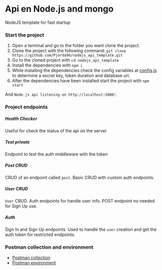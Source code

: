 # Api en Node.js and mongo

NodeJS template for fast startup

### Start the project
1. Open a terminal and go to the folder you want clone the project.
2. Clone the project with the following command: ```git clone https://github.com/Pjorda96/nodejs_api_template.git```
3. Go to the cloned project with ```cd nodejs_api_template```
4. Install the dependencies with ```npm i```
5. While installing the dependencies check the config variables at [config.js](src/config.js) to determine a secret key, token duration and database url.
6. After the dependencies have been installed start the project with ```npm start```

And `Node.js api listening on http://localhost:5000!`.

### Project endpoints

##### Health Checker
Useful for check the status of the api on the server

##### Test private
Endpoint to test the auth middleware with the token

##### Post CRUD
CRUD of an endpoint called `post`. Basic CRUD with custom auth endpoints.

##### User CRUD
`User` CRUD. Auth endpoints for handle user info. POST endpoint no needed for Sign Up use.

##### Auth
Sign In and Sign Up endpoints. Used to handle the `user` creation and get the auth token for restricted endpoints.

### Postman collection and environment
* [Postman collection](NodeTemplate.postman_collection.json)
* [Postman environment](Localhost.postman_environment.json)
